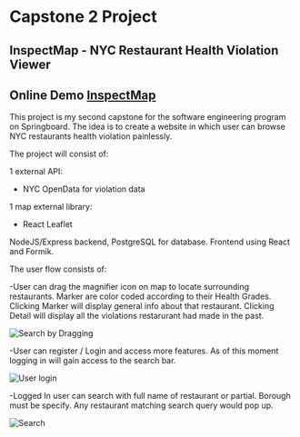 # Capstone 2 Project
## InspectMap - NYC Restaurant Health Violation Viewer
## Online Demo [InspectMap](https://adamant-vase.surge.sh/)

This project is my second capstone for the software engineering program on Springboard. The idea is to create a website in which user can browse NYC restaurants health violation painlessly.


The project will consist of:

1 external API:
  - NYC OpenData for violation data

1 map external library:
  - React Leaflet

NodeJS/Express backend, PostgreSQL for database.
Frontend using React and Formik.



The user flow consists of:

-User can drag the magnifier icon on map to locate surrounding restaurants. 
Marker are color coded according to their Health Grades.
Clicking Marker will display general info about that restaurant.
Clicking Detail will display all the violations restarurant had made in the past.

![Search by Dragging](https://media.giphy.com/media/LGO7RtPTgNuZUf5apQ/giphy.gif)

-User can register / Login and access more features.
As of this moment logging in will gain access to the search bar.

![User login](https://media.giphy.com/media/HMNedp1SMbtTOv724R/giphy.gif)

-Logged In user can search with full name of restaurant or partial. Borough must be specify.
Any restaurant matching search query would pop up.

![Search](https://media.giphy.com/media/fEe3mh691phBIKQWzm/giphy.gif)





